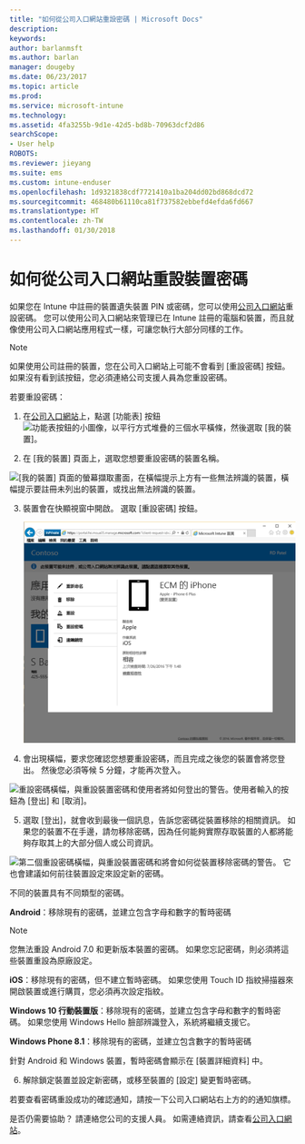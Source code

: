 ```yaml
---
title: "如何從公司入口網站重設密碼 | Microsoft Docs"
description: 
keywords: 
author: barlanmsft
ms.author: barlan
manager: dougeby
ms.date: 06/23/2017
ms.topic: article
ms.prod: 
ms.service: microsoft-intune
ms.technology: 
ms.assetid: 4fa3255b-9d1e-42d5-bd8b-70963dcf2d86
searchScope:
- User help
ROBOTS: 
ms.reviewer: jieyang
ms.suite: ems
ms.custom: intune-enduser
ms.openlocfilehash: 1d9321838cdf7721410a1ba204dd02bd868dcd72
ms.sourcegitcommit: 468480b61110ca81f737582ebbefd4efda6fd667
ms.translationtype: HT
ms.contentlocale: zh-TW
ms.lasthandoff: 01/30/2018
---
```

# <a name="how-to-reset-your-device-passcode-from-the-company-portal-website"></a>如何從公司入口網站重設裝置密碼

如果您在 Intune 中註冊的裝置遺失裝置 PIN 或密碼，您可以使用[公司入口網站](https://portal.manage.microsoft.com#HelpDeskDialog)重設密碼。 您可以使用公司入口網站來管理已在 Intune 註冊的電腦和裝置，而且就像使用公司入口網站應用程式一樣，可讓您執行大部分同樣的工作。

> [!NOTE]
> 如果使用公司註冊的裝置，您在公司入口網站上可能不會看到 [重設密碼] 按鈕。 如果沒有看到該按鈕，您必須連絡公司支援人員為您重設密碼。

若要重設密碼：

1.  在[公司入口網站](https://portal.manage.microsoft.com#HelpDeskDialog)上，點選 [功能表] 按鈕![功能表按鈕的小圖像，以平行方式堆疊的三個水平橫條](/intune/media/CP_hamburger_menu.png)，然後選取 [我的裝置]。

2. 在 [我的裝置] 頁面上，選取您想要重設密碼的裝置名稱。

  ![[我的裝置] 頁面的螢幕擷取畫面，在橫幅提示上方有一些無法辨識的裝置，橫幅提示要註冊未列出的裝置，或找出無法辨識的裝置。](./media/macOS_enroll_002_tap_here_banner.png)

3.  裝置會在快顯視窗中開啟。 選取 [重設密碼] 按鈕。

    ![公司入口網站上所選裝置的所有選項，包括重新命名、移除、重設裝置、重設密碼，以及遠端鎖定。 ](./media/iwp-screen-with-all-options.png)

4.  會出現橫幅，要求您確認您想要重設密碼，而且完成之後您的裝置會將您登出。 然後您必須等候 5 分鐘，才能再次登入。

  ![重設密碼橫幅，與重設裝置密碼和使用者將如何登出的警告。使用者輸入的按鈕為 [登出] 和 [取消]。](./media/iwp-reset-passcode-popup.png)

5.  選取 [登出]，就會收到最後一個訊息，告訴您密碼從裝置移除的相關資訊。 如果您的裝置不在手邊，請勿移除密碼，因為任何能夠實際存取裝置的人都將能夠存取其上的大部分個人或公司資訊。 

  ![第二個重設密碼橫幅，與重設裝置密碼和將會如何從裝置移除密碼的警告。 它也會建議如何前往裝置設定來設定新的密碼。](./media/iwp-reset-passcode-2nd-popup.png)

  不同的裝置具有不同類型的密碼。

  **Android**：移除現有的密碼，並建立包含字母和數字的暫時密碼 
  
  > [!NOTE]
  > 您無法重設 Android 7.0 和更新版本裝置的密碼。 如果您忘記密碼，則必須將這些裝置重設為原廠設定。

  **iOS**：移除現有的密碼，但不建立暫時密碼。 如果您使用 Touch ID 指紋掃描器來開啟裝置或進行購買，您必須再次設定指紋。

  **Windows 10 行動裝置版**：移除現有的密碼，並建立包含字母和數字的暫時密碼。 如果您使用 Windows Hello 臉部辨識登入，系統將繼續支援它。
    
  **Windows Phone 8.1**：移除現有的密碼，並建立包含數字的暫時密碼

  針對 Android 和 Windows 裝置，暫時密碼會顯示在 [裝置詳細資料] 中。 

6.  解除鎖定裝置並設定新密碼，或移至裝置的 [設定] 變更暫時密碼。

若要查看密碼重設成功的確認通知，請按一下公司入口網站右上方的的通知旗標。

是否仍需要協助？ 請連絡您公司的支援人員。 如需連絡資訊，請查看[公司入口網站](https://portal.manage.microsoft.com#HelpDeskDialog)。

